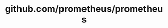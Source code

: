 ---
layout: post
title: github.com/prometheus/prometheus
categories: link
tags: [انگلیسی, گیت‌هاب, برنامه‌نویسی]
---